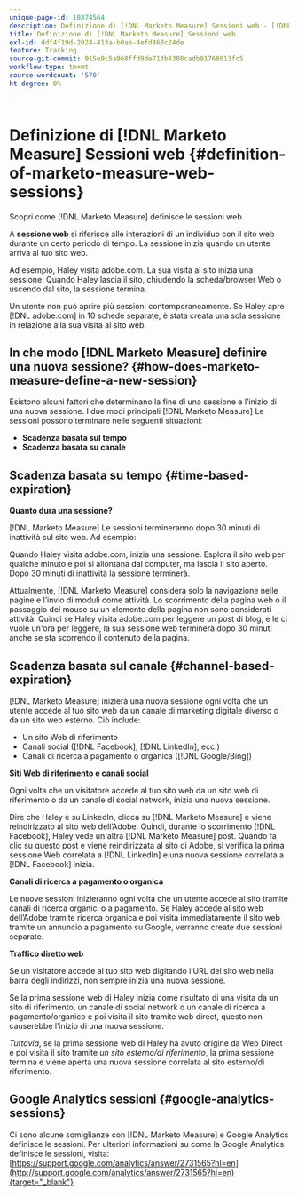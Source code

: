 ```yaml
---
unique-page-id: 18874564
description: Definizione di [!DNL Marketo Measure] Sessioni web - [!DNL Marketo Measure]
title: Definizione di [!DNL Marketo Measure] Sessioni web
exl-id: ddf4f19d-2024-413a-b0ae-4efd468c24de
feature: Tracking
source-git-commit: 915e9c5a968ffd9de713b4308cadb91768613fc5
workflow-type: tm+mt
source-wordcount: '570'
ht-degree: 0%

---
```


# Definizione di [!DNL Marketo Measure] Sessioni web {#definition-of-marketo-measure-web-sessions}

Scopri come [!DNL Marketo Measure] definisce le sessioni web.

A **sessione web** si riferisce alle interazioni di un individuo con il sito web durante un certo periodo di tempo. La sessione inizia quando un utente arriva al tuo sito web.

Ad esempio, Haley visita adobe.com. La sua visita al sito inizia una sessione. Quando Haley lascia il sito, chiudendo la scheda/browser Web o uscendo dal sito, la sessione termina.

Un utente non può aprire più sessioni contemporaneamente. Se Haley apre [!DNL adobe.com] in 10 schede separate, è stata creata una sola sessione in relazione alla sua visita al sito web.

## In che modo [!DNL Marketo Measure] definire una nuova sessione? {#how-does-marketo-measure-define-a-new-session}

Esistono alcuni fattori che determinano la fine di una sessione e l’inizio di una nuova sessione. I due modi principali [!DNL Marketo Measure] Le sessioni possono terminare nelle seguenti situazioni:

* **Scadenza basata sul tempo**
* **Scadenza basata su canale**

## Scadenza basata su tempo {#time-based-expiration}

**Quanto dura una sessione?**

[!DNL Marketo Measure] Le sessioni termineranno dopo 30 minuti di inattività sul sito web. Ad esempio:

Quando Haley visita adobe.com, inizia una sessione. Esplora il sito web per qualche minuto e poi si allontana dal computer, ma lascia il sito aperto. Dopo 30 minuti di inattività la sessione terminerà.

Attualmente, [!DNL Marketo Measure] considera solo la navigazione nelle pagine e l’invio di moduli come attività. Lo scorrimento della pagina web o il passaggio del mouse su un elemento della pagina non sono considerati attività. Quindi se Haley visita adobe.com per leggere un post di blog, e le ci vuole un&#39;ora per leggere, la sua sessione web terminerà dopo 30 minuti anche se sta scorrendo il contenuto della pagina.

## Scadenza basata sul canale {#channel-based-expiration}

[!DNL Marketo Measure] inizierà una nuova sessione ogni volta che un utente accede al tuo sito web da un canale di marketing digitale diverso o da un sito web esterno. Ciò include:

* Un sito Web di riferimento
* Canali social ([!DNL Facebook], [!DNL LinkedIn], ecc.)
* Canali di ricerca a pagamento o organica ([!DNL Google/Bing])

**Siti Web di riferimento e canali social**

Ogni volta che un visitatore accede al tuo sito web da un sito web di riferimento o da un canale di social network, inizia una nuova sessione.

Dire che Haley è su LinkedIn, clicca su [!DNL Marketo Measure] e viene reindirizzato al sito web dell’Adobe. Quindi, durante lo scorrimento [!DNL Facebook], Haley vede un&#39;altra [!DNL Marketo Measure] post. Quando fa clic su questo post e viene reindirizzata al sito di Adobe, si verifica la prima sessione Web correlata a [!DNL LinkedIn] e una nuova sessione correlata a [!DNL Facebook] inizia.

**Canali di ricerca a pagamento o organica**

Le nuove sessioni inizieranno ogni volta che un utente accede al sito tramite canali di ricerca organici o a pagamento. Se Haley accede al sito web dell’Adobe tramite ricerca organica e poi visita immediatamente il sito web tramite un annuncio a pagamento su Google, verranno create due sessioni separate.

**Traffico diretto web**

Se un visitatore accede al tuo sito web digitando l’URL del sito web nella barra degli indirizzi, non sempre inizia una nuova sessione.

Se la prima sessione web di Haley inizia come risultato di una visita da un sito di riferimento, un canale di social network o un canale di ricerca a pagamento/organico e poi visita il sito tramite web direct, questo non causerebbe l’inizio di una nuova sessione.

_Tuttavia_, se la prima sessione web di Haley ha avuto origine da Web Direct e poi visita il sito tramite _un sito esterno/di riferimento_, la prima sessione termina e viene aperta una nuova sessione correlata al sito esterno/di riferimento.

## Google Analytics sessioni {#google-analytics-sessions}

Ci sono alcune somiglianze con [!DNL Marketo Measure] e Google Analytics definisce le sessioni. Per ulteriori informazioni su come la Google Analytics definisce le sessioni, visita: [https://support.google.com/analytics/answer/2731565?hl=en](http://support.google.com/analytics/answer/2731565?hl=en){target="_blank"}

